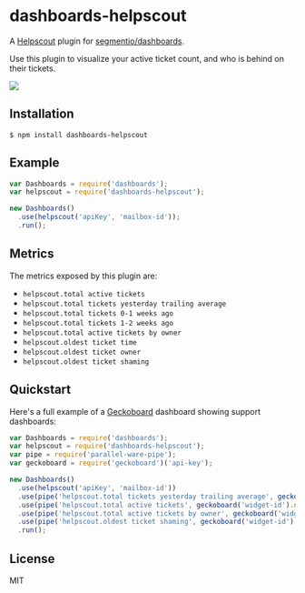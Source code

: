 
# dashboards-helpscout

A [Helpscout](https://www.helpscout.net/) plugin for [segmentio/dashboards](https://github.com/segmentio/dashboards).

Use this plugin to visualize your active ticket count, and who is behind on their tickets.

![](https://f.cloud.github.com/assets/658544/2361183/33c4df78-a62e-11e3-9921-6591e787e43e.png)

## Installation

    $ npm install dashboards-helpscout

## Example

```js
var Dashboards = require('dashboards');
var helpscout = require('dashboards-helpscout');

new Dashboards()
  .use(helpscout('apiKey', 'mailbox-id'));
  .run();
```

## Metrics

The metrics exposed by this plugin are:

- `helpscout.total active tickets`
- `helpscout.total tickets yesterday trailing average` 
- `helpscout.total tickets 0-1 weeks ago`
- `helpscout.total tickets 1-2 weeks ago`
- `helpscout.total active tickets by owner`
- `helpscout.oldest ticket time`
- `helpscout.oldest ticket owner`
- `helpscout.oldest ticket shaming`

## Quickstart

Here's a full example of a [Geckoboard](https://github.com/segmentio/geckoboard) dashboard showing support dashboards:

```js
var Dashboards = require('dashboards');
var helpscout = require('dashboards-helpscout');
var pipe = require('parallel-ware-pipe');
var geckoboard = require('geckoboard')('api-key');

new Dashboards()
  .use(helpscout('apiKey', 'mailbox-id'))
  .use(pipe('helpscout.total tickets yesterday trailing average', geckoboard('widget-id').number))
  .use(pipe('helpscout.total active tickets', geckoboard('widget-id').number))
  .use(pipe('helpscout.total active tickets by owner', geckoboard('widget-id').pie))
  .use(pipe('helpscout.oldest ticket shaming', geckoboard('widget-id').text))
  .run();
```

## License

MIT